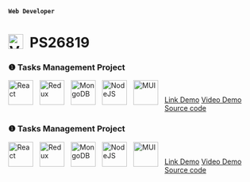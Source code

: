 **`Web Developer `**
# PS26819 <img align="left" alt="Vite" width="30px" style="padding-right:10px;" src="https://www.svgrepo.com/show/374167/vite.svg" />



### ❶ Tasks Management Project 
  
<img align="left" alt="React" width="50px" style="padding-right:10px;" src="https://cdn.jsdelivr.net/gh/devicons/devicon/icons/react/react-original.svg" />
<img align="left" alt="Redux" width="50px" style="padding-right:10px;" src="https://cdn.jsdelivr.net/gh/devicons/devicon/icons/redux/redux-original.svg" />
<img align="left" alt="MongoDB" width="50px" style="padding-right:10px;" src="https://cdn.jsdelivr.net/gh/devicons/devicon/icons/mongodb/mongodb-original.svg" />
<img align="left" alt="NodeJS" width="50px" style="padding-right:10px;" src="https://cdn.jsdelivr.net/gh/devicons/devicon/icons/nodejs/nodejs-original.svg" />
<img align="left" alt="MUI" width="50px" style="padding-right:10px;" src="https://cdn.jsdelivr.net/gh/devicons/devicon/icons/materialui/materialui-original.svg" />

<br />

 [Link Demo](https://ps26819.vercel.app/)
 [Video Demo](https://gemootest.s3.us-east-2.amazonaws.com/s/res/514885813225336832/edb15e885a9719d68608143c112c0a36.mp4?X-Amz-Content-Sha256=UNSIGNED-PAYLOAD&X-Amz-Algorithm=AWS4-HMAC-SHA256&X-Amz-Credential=AKIARLZICB6QQHKRCV7K%2F20231031%2Fus-east-2%2Fs3%2Faws4_request&X-Amz-Date=20231031T020805Z&X-Amz-SignedHeaders=host&X-Amz-Expires=7200&X-Amz-Signature=cf0c868baca96ff5573d0f9748c83c6431986a64bab7d5a00085f857b2a53dce)
 [Source code](https://github.com/tranlehuyhoang/Stack_Management_Project)


 ### ❶ Tasks Management Project 
  
<img align="left" alt="React" width="50px" style="padding-right:10px;" src="https://cdn.jsdelivr.net/gh/devicons/devicon/icons/react/react-original.svg" />
<img align="left" alt="Redux" width="50px" style="padding-right:10px;" src="https://cdn.jsdelivr.net/gh/devicons/devicon/icons/redux/redux-original.svg" />
<img align="left" alt="MongoDB" width="50px" style="padding-right:10px;" src="https://cdn.jsdelivr.net/gh/devicons/devicon/icons/mongodb/mongodb-original.svg" />
<img align="left" alt="NodeJS" width="50px" style="padding-right:10px;" src="https://cdn.jsdelivr.net/gh/devicons/devicon/icons/nodejs/nodejs-original.svg" />
<img align="left" alt="MUI" width="50px" style="padding-right:10px;" src="https://cdn.jsdelivr.net/gh/devicons/devicon/icons/materialui/materialui-original.svg" />

<br />

 [Link Demo](https://ps26819.vercel.app/)
 [Video Demo](https://gemootest.s3.us-east-2.amazonaws.com/s/res/514885813225336832/edb15e885a9719d68608143c112c0a36.mp4?X-Amz-Content-Sha256=UNSIGNED-PAYLOAD&X-Amz-Algorithm=AWS4-HMAC-SHA256&X-Amz-Credential=AKIARLZICB6QQHKRCV7K%2F20231031%2Fus-east-2%2Fs3%2Faws4_request&X-Amz-Date=20231031T020805Z&X-Amz-SignedHeaders=host&X-Amz-Expires=7200&X-Amz-Signature=cf0c868baca96ff5573d0f9748c83c6431986a64bab7d5a00085f857b2a53dce)
 [Source code](https://github.com/tranlehuyhoang/Stack_Management_Project)
 

 
 
